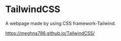 # TailwindCSS
A webpage made by using CSS framework-Tailwind.


https://meghna786.github.io/TailwindCSS/
